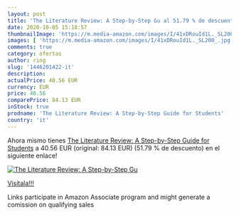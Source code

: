 ```yaml
---
layout: post
title: 'The Literature Review: A Step-by-Step Gu al 51.79 % de descuento'
date: 2020-10-05 15:18:57
thumbnailImage: 'https://m.media-amazon.com/images/I/41xDRouId1L._SL200_.jpg'
images: [ 'https://m.media-amazon.com/images/I/41xDRouId1L._SL200_.jpg' ]
comments: true
category: ofertas
author: ring
slug: '1446201422-it'
description:
actualPrice: 40.56 EUR
currency: EUR
price: 40.56
comparePrice: 84.13 EUR
inStock: true
prodname: 'The Literature Review: A Step-by-Step Guide for Students'
country: 'it'
---
```


Ahora mismo tienes [The Literature Review: A Step-by-Step Guide for Students](https://www.amazon.it/dp/1446201422/?tag=tolees00-21) a 40.56 EUR (original: 84.13 EUR) (51.79 %  de descuento) en el siguiente enlace!

[![The Literature Review: A Step-by-Step Gu](https://m.media-amazon.com/images/I/41xDRouId1L._SL200_.jpg)](https://www.amazon.it/dp/1446201422/?tag=tolees00-21)

[Visítala!!!](https://www.amazon.it/dp/1446201422/?tag=tolees00-21)

Links participate in Amazon Associate program and might generate a comission on qualifying sales

